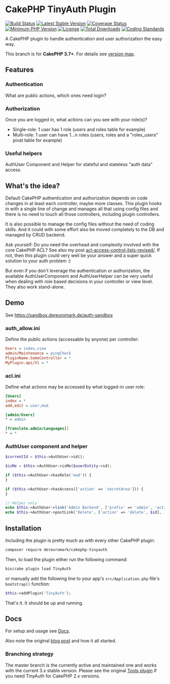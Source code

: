 # CakePHP TinyAuth Plugin

[![Build Status](https://api.travis-ci.org/dereuromark/cakephp-tinyauth.svg?branch=master)](https://travis-ci.org/dereuromark/cakephp-tinyauth)
[![Latest Stable Version](https://poser.pugx.org/dereuromark/cakephp-tinyauth/v/stable.svg)](https://packagist.org/packages/dereuromark/cakephp-tinyauth)
[![Coverage Status](https://img.shields.io/codecov/c/github/dereuromark/cakephp-tinyauth/master.svg)](https://codecov.io/github/dereuromark/cakephp-tinyauth?branch=master)
[![Minimum PHP Version](https://img.shields.io/badge/php-%3E%3D%205.6-8892BF.svg)](https://php.net/)
[![License](https://poser.pugx.org/dereuromark/cakephp-tinyauth/license.svg)](https://packagist.org/packages/dereuromark/cakephp-tinyauth)
[![Total Downloads](https://poser.pugx.org/dereuromark/cakephp-tinyauth/d/total.svg)](https://packagist.org/packages/dereuromark/cakephp-tinyauth)
[![Coding Standards](https://img.shields.io/badge/cs-PSR--2--R-yellow.svg)](https://github.com/php-fig-rectified/fig-rectified-standards)

A CakePHP plugin to handle authentication and user authorization the easy way.

This branch is for **CakePHP 3.7+**. For details see [version map](https://github.com/dereuromark/cakephp-ide-helper/wiki#cakephp-version-map).

## Features

### Authentication
What are public actions, which ones need login?

### Authorization
Once you are logged in, what actions can you see with your role(s)?

- Single-role: 1 user has 1 role (users and roles table for example)
- Multi-role: 1 user can have 1...n roles (users, roles and a "roles_users" pivat table for example)

### Useful helpers
AuthUser Component and Helper for stateful and stateless "auth data" access.

## What's the idea?
Default CakePHP authentication and authorization depends on code changes in at least each controller, maybe more classes.
This plugin hooks in with a single line of change and manages all that using config files and there is no need to touch all those controllers, including plugin controllers.

It is also possible to manage the config files without the need of coding skills. And it could with some effort also be moved completely to the DB and managed by CRUD backend.

Ask yourself: Do you need the overhead and complexity involved with the core CakePHP ACL? See also my post [acl-access-control-lists-revised/](https://www.dereuromark.de/2015/01/06/acl-access-control-lists-revised/).
If not, then this plugin could very well be your answer and a super quick solution to your auth problem :)

But even if you don't leverage the authentication or authorization, the available AuthUserComponent and AuthUserHelper
can be very useful when dealing with role based decisions in your controller or view level. They also work stand-alone.


## Demo
See https://sandbox.dereuromark.de/auth-sandbox

### auth_allow.ini
Define the public actions (accessable by anyone) per controller:
```ini
Users = index,view
admin/Maintenance = pingCheck
PluginName.SomeController = *
MyPlugin.api/V1 = *
```

### acl.ini
Define what actions may be accessed by what logged-in user role:
```ini
[Users]
index = *
add,edit = user,mod

[admin/Users]
* = admin

[Translate.admin/Languages]]
* = *
```

### AuthUser component and helper
```php
$currentId = $this->AuthUser->id();

$isMe = $this->AuthUser->isMe($userEntity->id);

if ($this->AuthUser->hasRole('mod')) {
} 

if ($this->AuthUser->hasAccess(['action' => 'secretArea'])) {
}

// Helper only
echo $this->AuthUser->link('Admin Backend', ['prefix' => 'admin', 'action' => 'index']);
echo $this->AuthUser->postLink('Delete', ['action' => 'delete', $id], ['confirm' => 'Sure?']);
```

## Installation
Including the plugin is pretty much as with every other CakePHP plugin:

```bash
composer require dereuromark/cakephp-tinyauth
```

Then, to load the plugin either run the following command:

```sh
bin/cake plugin load TinyAuth
```

or manually add the following line to your app's `src/Application.php` file's `bootstrap()` function:

```php
$this->addPlugin('TinyAuth');
```

That's it. It should be up and running.

## Docs
For setup and usage see [Docs](/docs).

Also note the original [blog post](https://www.dereuromark.de/2011/12/18/tinyauth-the-fastest-and-easiest-authorization-for-cake2/) and how it all started.

### Branching strategy
The master branch is the currently active and maintained one and works with the current 3.x stable version.
Please see the original [Tools plugin](https://github.com/dereuromark/cakephp-tools) if you need TinyAuth for CakePHP 2.x versions.
